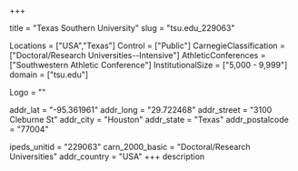 
+++

title = "Texas Southern University"
slug = "tsu.edu_229063"

Locations = ["USA","Texas"]
Control = ["Public"]
CarnegieClassification = ["Doctoral/Research Universities--Intensive"]
AthleticConferences = ["Southwestern Athletic Conference"]
InstitutionalSize = ["5,000 - 9,999"]
domain = ["tsu.edu"]

Logo = ""

addr_lat = "-95.361961"
addr_long = "29.722468"
addr_street = "3100 Cleburne St"
addr_city = "Houston"
addr_state = "Texas"
addr_postalcode = "77004"

ipeds_unitid = "229063"
carn_2000_basic = "Doctoral/Research Universities"
addr_country = "USA"
+++
    description
